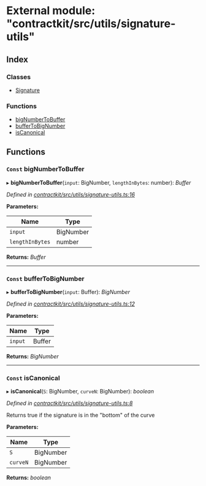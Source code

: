 # External module: "contractkit/src/utils/signature-utils"

## Index

### Classes

* [Signature](../classes/_contractkit_src_utils_signature_utils_.signature.md)

### Functions

* [bigNumberToBuffer](_contractkit_src_utils_signature_utils_.md#const-bignumbertobuffer)
* [bufferToBigNumber](_contractkit_src_utils_signature_utils_.md#const-buffertobignumber)
* [isCanonical](_contractkit_src_utils_signature_utils_.md#const-iscanonical)

## Functions

### `Const` bigNumberToBuffer

▸ **bigNumberToBuffer**(`input`: BigNumber, `lengthInBytes`: number): *Buffer*

*Defined in [contractkit/src/utils/signature-utils.ts:16](https://github.com/celo-org/celo-monorepo/blob/master/packages/contractkit/src/utils/signature-utils.ts#L16)*

**Parameters:**

Name | Type |
------ | ------ |
`input` | BigNumber |
`lengthInBytes` | number |

**Returns:** *Buffer*

___

### `Const` bufferToBigNumber

▸ **bufferToBigNumber**(`input`: Buffer): *BigNumber*

*Defined in [contractkit/src/utils/signature-utils.ts:12](https://github.com/celo-org/celo-monorepo/blob/master/packages/contractkit/src/utils/signature-utils.ts#L12)*

**Parameters:**

Name | Type |
------ | ------ |
`input` | Buffer |

**Returns:** *BigNumber*

___

### `Const` isCanonical

▸ **isCanonical**(`S`: BigNumber, `curveN`: BigNumber): *boolean*

*Defined in [contractkit/src/utils/signature-utils.ts:8](https://github.com/celo-org/celo-monorepo/blob/master/packages/contractkit/src/utils/signature-utils.ts#L8)*

Returns true if the signature is in the "bottom" of the curve

**Parameters:**

Name | Type |
------ | ------ |
`S` | BigNumber |
`curveN` | BigNumber |

**Returns:** *boolean*

